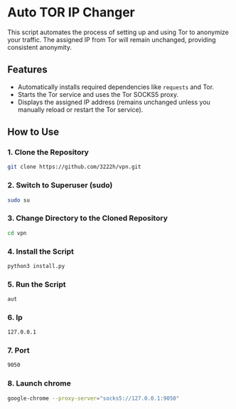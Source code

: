 
# Auto TOR IP Changer

This script automates the process of setting up and using Tor to anonymize your traffic. The assigned IP from Tor will remain unchanged, providing consistent anonymity.

## Features
- Automatically installs required dependencies like `requests` and Tor.
- Starts the Tor service and uses the Tor SOCKS5 proxy.
- Displays the assigned IP address (remains unchanged unless you manually reload or restart the Tor service).

## How to Use

### 1. Clone the Repository

```bash
git clone https://github.com/3222h/vpn.git
```
### 2. Switch to Superuser (sudo)
```bash
sudo su
```
### 3. Change Directory to the Cloned Repository
```bash
cd vpn
```
### 4. Install the Script
```bash
python3 install.py
  ```
### 5. Run the Script
```bash
aut
```
### 6. Ip
```bash
127.0.0.1
```
### 7. Port
```bash
9050
```
### 8. Launch chrome
```bash
google-chrome --proxy-server="socks5://127.0.0.1:9050"
```
